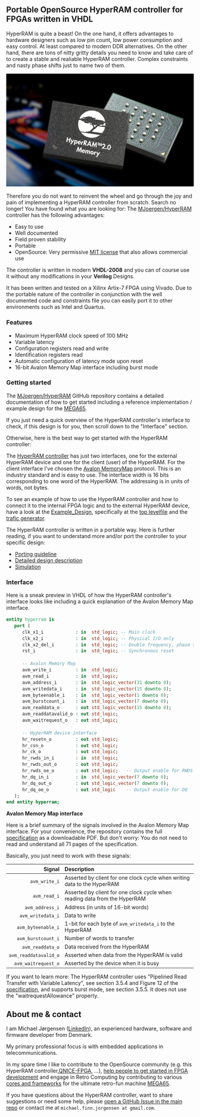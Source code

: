 ## Portable OpenSource HyperRAM controller for FPGAs written in VHDL

HyperRAM is quite a beast! On the one hand, it offers advantages to hardware designers such as
low pin count, low power consumption and easy control. At least compared to modern DDR alternatives.
On the other hand, there are tons of nitty gritty details you need to know and take care of to
create a stable and realiable HyperRAM controller. Complex constraints and nasty phase shifts
just to name two of them.

![HyperRAM image](hyperram_img.jpg)

Therefore you do not want to reinvent the wheel and go through the joy and pain of implementing
a HyperRAM controller from scratch. Search no longer! You have found what you are looking
for: The [MJoergen/HyperRAM](https://github.com/MJoergen/HyperRAM) controller has the following
advantages:

* Easy to use
* Well documented
* Field proven stability
* Portable
* OpenSource: Very permissive [MIT license](https://github.com/MJoergen/HyperRAM/blob/main/LICENSE) that also allows commercial use

The controller is written in modern **VHDL-2008** and you can of course use it without
any modifications in your **Verilog** Designs.

It has been written and tested on a Xilinx Artix-7 FPGA using Vivado. Due to the portable
nature of the controller in conjunction with the well documented code and constraints file
you can easily port it to other environments such as Intel and Quartus.

### Features

* Maximum HyperRAM clock speed of 100 MHz
* Variable latency
* Configuration registers read and write
* Identification registers read
* Automatic configuration of latency mode upon reset
* 16-bit Avalon Memory Map interface including burst mode

### Getting started

The [MJoergen/HyperRAM](https://github.com/MJoergen/HyperRAM) GitHub repository contains
a detailed documentation of how to get started including a reference implementation /
example design for the [MEGA65](https://www.mega65.org).

If you just need a quick overview of the HyperRAM controller's interface to check, if
this design is for you, then scroll down to the "Interface" section.

Otherwise, here is the best way to get started with the HyperRAM controller:

The [HyperRAM controller](https://github.com/MJoergen/HyperRAM/blob/main/src/hyperram/hyperram.vhd)
has just two interfaces, one for the external HyperRAM device and one for the client (user) of the
HyperRAM. For the client interface I've chosen the
[Avalon MemoryMap](https://github.com/MJoergen/HyperRAM/blob/main/doc/Avalon_Interface_Specifications.pdf)
protocol. This is an industry standard and is easy to use. The interface width
is 16 bits corresponding to one word of the HyperRAM.
The addressing is in units of words, not bytes.

To see an example of how to use the HyperRAM controller and how to connect it
to the internal FPGA logic and to the external HyperRAM device, have a look at
the [Example_Design](https://github.com/MJoergen/HyperRAM/tree/main/src/Example_Design),
specifically at the [top levelfile](https://github.com/MJoergen/HyperRAM/blob/main/src/Example_Design/top.vhd)
and the [trafic generator](https://github.com/MJoergen/HyperRAM/blob/main/src/Example_Design/trafic_gen.vhd).

The HyperRAM controller is written in a portable way. Here is further reading, if you
want to understand more and/or port the controller to your specific design:

* [Porting guideline](https://github.com/MJoergen/HyperRAM/blob/main/PORTING.md)
* [Detailed design description](https://github.com/MJoergen/HyperRAM/blob/main/src/hyperram/README.md)
* [Simulation](https://github.com/MJoergen/HyperRAM/tree/main/simulation)

### Interface

Here is a sneak preview in VHDL of how the HyperRAM controller's interface looks like
including a quick explanation of the Avalon Memory Map interface.

```vhdl
entity hyperram is
   port (
      clk_x1_i            : in  std_logic; -- Main clock
      clk_x2_i            : in  std_logic; -- Physical I/O only
      clk_x2_del_i        : in  std_logic; -- Double frequency, phase shifted
      rst_i               : in  std_logic; -- Synchronous reset

      -- Avalon Memory Map
      avm_write_i         : in  std_logic;
      avm_read_i          : in  std_logic;
      avm_address_i       : in  std_logic_vector(31 downto 0);
      avm_writedata_i     : in  std_logic_vector(15 downto 0);
      avm_byteenable_i    : in  std_logic_vector(1 downto 0);
      avm_burstcount_i    : in  std_logic_vector(7 downto 0);
      avm_readdata_o      : out std_logic_vector(15 downto 0);
      avm_readdatavalid_o : out std_logic;
      avm_waitrequest_o   : out std_logic;

      -- HyperRAM device interface
      hr_resetn_o         : out std_logic;
      hr_csn_o            : out std_logic;
      hr_ck_o             : out std_logic;
      hr_rwds_in_i        : in  std_logic;
      hr_rwds_out_o       : out std_logic;
      hr_rwds_oe_o        : out std_logic;   -- Output enable for RWDS
      hr_dq_in_i          : in  std_logic_vector(7 downto 0);
      hr_dq_out_o         : out std_logic_vector(7 downto 0);
      hr_dq_oe_o          : out std_logic    -- Output enable for DQ
   );
end entity hyperram;
```

**Avalon Memory Map interface**

Here is a brief summary of the signals involved in the Avalon Memory Map
interface. For your convenience, the repository contains the full
[specification](https://github.com/MJoergen/HyperRAM/blob/main/doc/Avalon_Interface_Specifications.pdf)
as a downloadable PDF. But don't worry: You do not need to read and understand
all 71 pages of the specification.

Basically, you just need to work with these signals:

Signal                | Description
--------------------: | :--------------------------------------------------------------------------------------
`avm_write_i`         | Asserted by client for one clock cycle when writing data to the HyperRAM
`avm_read_i`          | Asserted by client for one clock cycle when reading data from the HyperRAM
`avm_address_i`       | Address (in units of 16-bit words)
`avm_writedata_i`     | Data to write
`avm_byteenable_i`    | 1-bit for each byte of `avm_writedata_i` to the HyperRAM
`avm_burstcount_i`    | Number of words to transfer
`avm_readdata_o`      | Data received from the HyperRAM
`avm_readdatavalid_o` | Asserted when data from the HyperRAM is valid
`avm_waitrequest_o`   | Asserted by the device when it is busy

If you want to learn more: The HyperRAM controller uses "Pipelined Read Transfer with Variable Latency",
see section 3.5.4 and Figure 12 of the
[specification](https://github.com/MJoergen/HyperRAM/blob/main/doc/Avalon_Interface_Specifications.pdf),
and supports burst mode, see section 3.5.5. It does not use the "waitrequestAllowance" property.

## About me & contact

I am Michael Jørgensen ([LinkedIn](https://www.linkedin.com/in/michaeljoergensen/)), an experienced hardware, software
and firmware developer from Denmark.

My primary professional focus is with embedded applications in telecommunications.

In my spare time I like to contribute to the OpenSource community
(e.g. this HyperRAM controller,[QNICE-FPGA](http://qnice-fpga.com/), ...),
[help people to get started in FPGA development](https://github.com/MJoergen/nexys4ddr/tree/master/dyoc)
and engage in Retro Computing by contributing to various
[cores and frameworks](https://sy2002.github.io/m65cores/) for the ultimate retro-fun machine
[MEGA65](https://www.mega65.org).

If you have questions about the HyperRAM controller, want to share suggestions or need some help, please
[open a GitHub Issue in the main repo](https://github.com/MJoergen/HyperRAM/issues) or contact me at
`michael.finn.jorgensen at gmail.com`.

